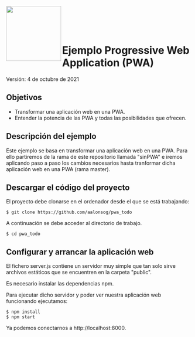 <img  align="left" width="150" style="float: left;" src="https://www.upm.es/sfs/Rectorado/Gabinete%20del%20Rector/Logos/UPM/CEI/LOGOTIPO%20leyenda%20color%20JPG%20p.png">

<br/><br/><br/>
# Ejemplo Progressive Web Application (PWA)

Versión: 4 de octubre de 2021

## Objetivos

 - Transformar una aplicación web en una PWA.
 - Entender la potencia de las PWA y todas las posibilidades que ofrecen.

## Descripción del ejemplo

Este ejemplo se basa en transformar una aplicación web en una PWA.
Para ello partiremos de la rama de este repositorio llamada "sinPWA" e iremos aplicando paso a paso los cambios necesarios hasta tranformar dicha aplicación web en una PWA (rama master).


## Descargar el código del proyecto

El proyecto debe clonarse en el ordenador desde el que se está trabajando:

```
$ git clone https://github.com/aalonsog/pwa_todo
```
A continuación se debe acceder al directorio de trabajo.

```
$ cd pwa_todo
```

## Configurar y arrancar la aplicación web
El fichero server.js contiene un servidor muy simple que tan solo sirve archivos estáticos que se encuentren en la carpeta "public".

Es necesario instalar las dependencias npm.

Para ejecutar dicho servidor y poder ver nuestra aplicación web funcionando ejecutamos:
```
$ npm install
$ npm start
```

Ya podemos conectarnos a http://localhost:8000.